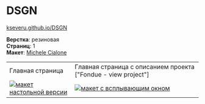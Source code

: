 # DSGN #

[kseveru.github.io/DSGN](https://kseveru.github.io/DSGN/ "Открыть проект")

**Верстка**: резиновая  
**Страниц**: 1  
**Макет**: [Michele Cialone](http://theuncreativelab.com/ "Автор дизайна")  
<table>
  <tr>
    <td>Главная страница</td>
    <td>Главная страница с описанием проекта ["Fondue - view project"]</td>
  </tr>
  <tr>
    <td>
      <a href="https://kseveru.github.io/img/preview-dsgn.jpg" title="Открыть макет">
        <img src="https://kseveru.github.io/img/preview-dsgn-small.png" alt="макет настольной версии">
      </a>
    </td>
    <td>
      <a href="https://kseveru.github.io/img/preview-dsgn-popup.jpg" title="Открыть макет">
        <img src="https://kseveru.github.io/img/preview-dsgn-popup-small.png" alt="макет с всплывающим окном">
      </a>
    </td>
  </tr>
</table>
